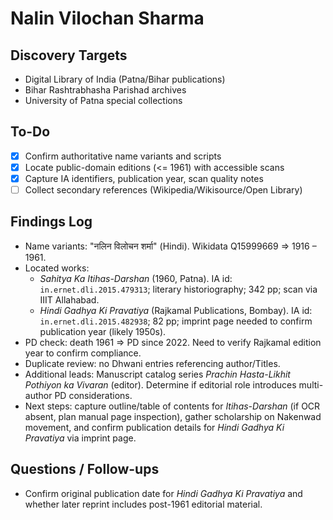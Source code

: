 # Nalin Vilochan Sharma

## Discovery Targets
- Digital Library of India (Patna/Bihar publications)
- Bihar Rashtrabhasha Parishad archives
- University of Patna special collections

## To-Do
- [x] Confirm authoritative name variants and scripts
- [x] Locate public-domain editions (<= 1961) with accessible scans
- [x] Capture IA identifiers, publication year, scan quality notes
- [ ] Collect secondary references (Wikipedia/Wikisource/Open Library)

## Findings Log
- Name variants: "नलिन विलोचन शर्मा" (Hindi). Wikidata Q15999669 ⇒ 1916 – 1961.
- Located works:
  - *Sahitya Ka Itihas-Darshan* (1960, Patna). IA id: `in.ernet.dli.2015.479313`; literary historiography; 342 pp; scan via IIIT Allahabad.
  - *Hindi Gadhya Ki Pravatiya* (Rajkamal Publications, Bombay). IA id: `in.ernet.dli.2015.482938`; 82 pp; imprint page needed to confirm publication year (likely 1950s).
- PD check: death 1961 ⇒ PD since 2022. Need to verify Rajkamal edition year to confirm compliance.
- Duplicate review: no Dhwani entries referencing author/Titles.
- Additional leads: Manuscript catalog series *Prachin Hasta-Likhit Pothiyon ka Vivaran* (editor). Determine if editorial role introduces multi-author PD considerations.
- Next steps: capture outline/table of contents for *Itihas-Darshan* (if OCR absent, plan manual page inspection), gather scholarship on Nakenwad movement, and confirm publication details for *Hindi Gadhya Ki Pravatiya* via imprint page.

## Questions / Follow-ups
- Confirm original publication date for *Hindi Gadhya Ki Pravatiya* and whether later reprint includes post-1961 editorial material.
